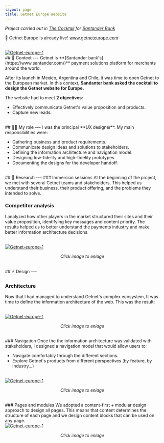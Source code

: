 ```yaml
---
layout: page
title: Getnet Europe Website
---
```



*Project carried out in [The Cocktail](https://the-cocktail.com/en) for [Santander Bank](https://www.santander.com/en/home)*<br>

<p class="message">
  🚀 Getnet Europe is already live! <a href="https://www.getneteurope.com/">www.getneteurope.com</a>
</p>

<br>
<a href="{{ https://danielszt.github.io/ }}/assets/GET0.png" target="_blank"><img src="{{ https://danielszt.github.io/ }}/assets/GET0.png" alt="Getnet-europe-1" class="inline"/></a>

<br>
## 🧭 Context
---
Getnet is **[Santander bank's](https://www.santander.com/)** payment solutions platform for merchants around the world.

After its launch in Mexico, Argentina and Chile, it was time to open Getnet to the European market. In this context, **Sandanter bank asked the cocktail to design the Getnet website for Europe.**

The website had to meet **2 objectives**:

- Effectively communicate Getnet's value proposition and products.
- Capture new leads.

<br>
## ☝🏻 My role 
---
I was the principal **UX designer**. My main responsibilities were:

- Gathering business and product requirements.
- Communicate design ideas and solutions to stakeholders.
- Defining the information architecture and navigation model.
- Designing low-fidelity and high-fidelity prototypes.
- Documenting the designs for the developer handoff.

<br>
## 🔎 Research
---
### Immersion sessions
At the beginning of the project, we met with several Getnet teams and stakeholders. This helped us understand their business, their product offering, and the problems they intended to solve.

### Competitor analysis

I analyzed how other players in the market structured their sites and their value proposition, identifying key messages and content priority. The results helped us to better understand the payments industry and make better information architecture decisions.

<br>
<a href="{{ https://danielszt.github.io/ }}/assets/GET1.png" target="_blank"><img src="{{ https://danielszt.github.io/ }}/assets/GET1.png" alt="Getnet-europe-1" class="inline"/></a>
<p><em><center>Click image to enlage</center></em></p>

<br>
## ⚡ Design
---

### Architecture
Now that I had managed to understand Getnet's complex ecosystem, It was time to define the information architecture of the web. This was the result:

<br>
<a href="{{ https://danielszt.github.io/ }}/assets/GET2.png" target="_blank"><img src="{{ https://danielszt.github.io/ }}/assets/GET2.png" alt="Getnet-europe-1" class="inline"/></a>
<p><em><center>Click image to enlage</center></em></p>

<br>
### Navigation
Once the  the information architecture was validated with stakeholders, I designed a navigation model that would allow users to:

- Navigate comfortably through the different sections.
- Explore Getnet's products from different perspectives (by feature, by industry...)

<br>
<a href="{{ https://danielszt.github.io/ }}/assets/GET3.png" target="_blank"><img src="{{ https://danielszt.github.io/ }}/assets/GET3.png" alt="Getnet-europe-1" class="inline"/></a>
<p><em><center>Click image to enlage</center></em></p>

<br>
### Pages and modules
We adopted a content-first + modular design approach to design all pages. This means that content determines the structure of each page and we design content blocks that can be used on any page.

<br>
<a href="{{ https://danielszt.github.io/ }}/assets/GET4.png" target="_blank"><img src="{{ https://danielszt.github.io/ }}/assets/GET4.png" alt="Getnet-europe-1" class="inline"/></a>
<p><em><center>Click image to enlage</center></em></p>


